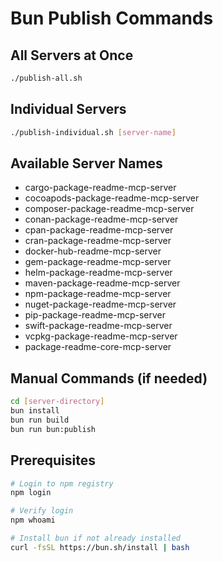 # Bun Publish Commands

## All Servers at Once
```bash
./publish-all.sh
```

## Individual Servers
```bash
./publish-individual.sh [server-name]
```

## Available Server Names
- cargo-package-readme-mcp-server
- cocoapods-package-readme-mcp-server  
- composer-package-readme-mcp-server
- conan-package-readme-mcp-server
- cpan-package-readme-mcp-server
- cran-package-readme-mcp-server
- docker-hub-readme-mcp-server
- gem-package-readme-mcp-server
- helm-package-readme-mcp-server
- maven-package-readme-mcp-server
- npm-package-readme-mcp-server
- nuget-package-readme-mcp-server
- pip-package-readme-mcp-server
- swift-package-readme-mcp-server
- vcpkg-package-readme-mcp-server
- package-readme-core-mcp-server

## Manual Commands (if needed)
```bash
cd [server-directory]
bun install
bun run build
bun run bun:publish
```

## Prerequisites
```bash
# Login to npm registry
npm login

# Verify login
npm whoami

# Install bun if not already installed
curl -fsSL https://bun.sh/install | bash
```